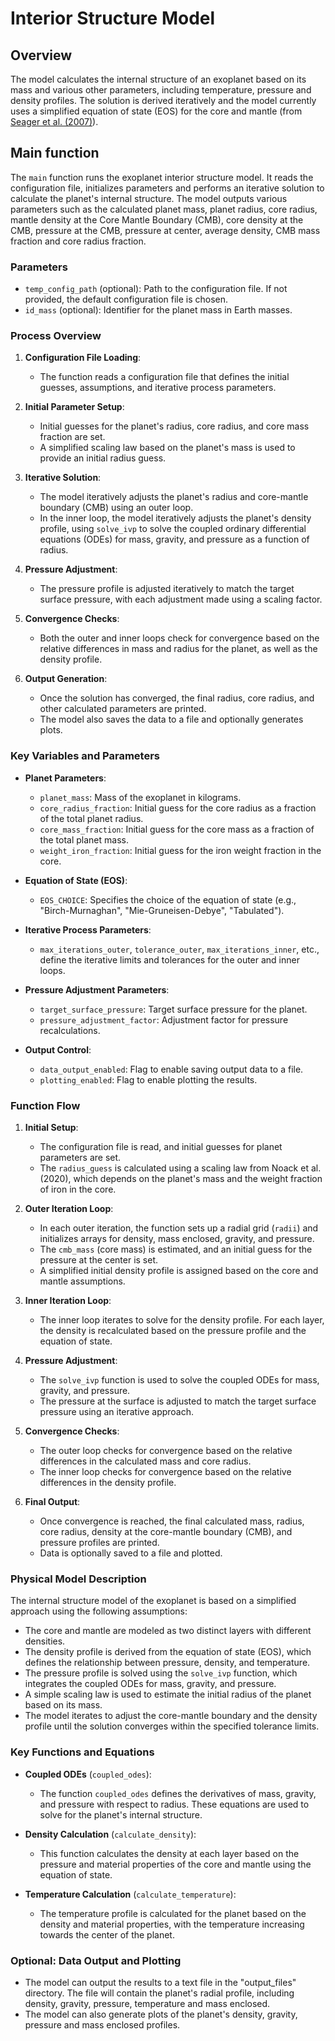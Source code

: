 # Interior Structure Model

## Overview
The model calculates the internal structure of an exoplanet based on its mass and various other parameters, including temperature, pressure and density profiles. The solution is derived iteratively and the model currently uses a simplified equation of state (EOS) for the core and mantle (from [Seager et al. (2007)](https://iopscience.iop.org/article/10.1086/521346)). 

## Main function
The `main` function runs the exoplanet interior structure model. It reads the configuration file, initializes parameters and performs an iterative solution to calculate the planet's internal structure. The model outputs various parameters such as the calculated planet mass, planet radius, core radius, mantle density at the Core Mantle Boundary (CMB), core density at the CMB, pressure at the CMB, pressure at center, average density, CMB mass fraction and core radius fraction.

### Parameters
- `temp_config_path` (optional): Path to the configuration file. If not provided, the default configuration file is chosen.
- `id_mass` (optional): Identifier for the planet mass in Earth masses.

### Process Overview
1. **Configuration File Loading**:
   - The function reads a configuration file that defines the initial guesses, assumptions, and iterative process parameters.

2. **Initial Parameter Setup**:
   - Initial guesses for the planet's radius, core radius, and core mass fraction are set.
   - A simplified scaling law based on the planet's mass is used to provide an initial radius guess.

3. **Iterative Solution**:
   - The model iteratively adjusts the planet's radius and core-mantle boundary (CMB) using an outer loop.
   - In the inner loop, the model iteratively adjusts the planet's density profile, using `solve_ivp` to solve the coupled ordinary differential equations (ODEs) for mass, gravity, and pressure as a function of radius.

4. **Pressure Adjustment**:
   - The pressure profile is adjusted iteratively to match the target surface pressure, with each adjustment made using a scaling factor.

5. **Convergence Checks**:
   - Both the outer and inner loops check for convergence based on the relative differences in mass and radius for the planet, as well as the density profile.

6. **Output Generation**:
   - Once the solution has converged, the final radius, core radius, and other calculated parameters are printed.
   - The model also saves the data to a file and optionally generates plots.

### Key Variables and Parameters
- **Planet Parameters**:
  - `planet_mass`: Mass of the exoplanet in kilograms.
  - `core_radius_fraction`: Initial guess for the core radius as a fraction of the total planet radius.
  - `core_mass_fraction`: Initial guess for the core mass as a fraction of the total planet mass.
  - `weight_iron_fraction`: Initial guess for the iron weight fraction in the core.

- **Equation of State (EOS)**:
  - `EOS_CHOICE`: Specifies the choice of the equation of state (e.g., "Birch-Murnaghan", "Mie-Gruneisen-Debye", "Tabulated").

- **Iterative Process Parameters**:
  - `max_iterations_outer`, `tolerance_outer`, `max_iterations_inner`, etc., define the iterative limits and tolerances for the outer and inner loops.

- **Pressure Adjustment Parameters**:
  - `target_surface_pressure`: Target surface pressure for the planet.
  - `pressure_adjustment_factor`: Adjustment factor for pressure recalculations.

- **Output Control**:
  - `data_output_enabled`: Flag to enable saving output data to a file.
  - `plotting_enabled`: Flag to enable plotting the results.

### Function Flow

1. **Initial Setup**:
   - The configuration file is read, and initial guesses for planet parameters are set.
   - The `radius_guess` is calculated using a scaling law from Noack et al. (2020), which depends on the planet's mass and the weight fraction of iron in the core.

2. **Outer Iteration Loop**:
   - In each outer iteration, the function sets up a radial grid (`radii`) and initializes arrays for density, mass enclosed, gravity, and pressure.
   - The `cmb_mass` (core mass) is estimated, and an initial guess for the pressure at the center is set.
   - A simplified initial density profile is assigned based on the core and mantle assumptions.

3. **Inner Iteration Loop**:
   - The inner loop iterates to solve for the density profile. For each layer, the density is recalculated based on the pressure profile and the equation of state.

4. **Pressure Adjustment**:
   - The `solve_ivp` function is used to solve the coupled ODEs for mass, gravity, and pressure.
   - The pressure at the surface is adjusted to match the target surface pressure using an iterative approach.

5. **Convergence Checks**:
   - The outer loop checks for convergence based on the relative differences in the calculated mass and core radius.
   - The inner loop checks for convergence based on the relative differences in the density profile.

6. **Final Output**:
   - Once convergence is reached, the final calculated mass, radius, core radius, density at the core-mantle boundary (CMB), and pressure profiles are printed.
   - Data is optionally saved to a file and plotted.

### Physical Model Description
The internal structure model of the exoplanet is based on a simplified approach using the following assumptions:
- The core and mantle are modeled as two distinct layers with different densities.
- The density profile is derived from the equation of state (EOS), which defines the relationship between pressure, density, and temperature.
- The pressure profile is solved using the `solve_ivp` function, which integrates the coupled ODEs for mass, gravity, and pressure.
- A simple scaling law is used to estimate the initial radius of the planet based on its mass.
- The model iterates to adjust the core-mantle boundary and the density profile until the solution converges within the specified tolerance limits.

### Key Functions and Equations

- **Coupled ODEs** (`coupled_odes`):
  - The function `coupled_odes` defines the derivatives of mass, gravity, and pressure with respect to radius. These equations are used to solve for the planet's internal structure.
  
- **Density Calculation** (`calculate_density`):
  - This function calculates the density at each layer based on the pressure and material properties of the core and mantle using the equation of state.

- **Temperature Calculation** (`calculate_temperature`):
  - The temperature profile is calculated for the planet based on the density and material properties, with the temperature increasing towards the center of the planet.

### Optional: Data Output and Plotting
- The model can output the results to a text file in the "output_files" directory. The file will contain the planet's radial profile, including density, gravity, pressure, temperature and mass enclosed.
- The model can also generate plots of the planet's density, gravity, pressure and mass enclosed profiles.

